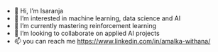 - 👋 Hi, I’m Isaranja
- 👀 I’m interested in machine learning, data science and AI
- 🌱 I’m currently mastering reinforcement learning
- 💞️ I’m looking to collaborate on applied AI projects
- 📫 you can reach me https://www.linkedin.com/in/amalka-withana/

<!---
isaranja/isaranja is a ✨ special ✨ repository because its `README.md` (this file) appears on your GitHub profile.
You can click the Preview link to take a look at your changes.
--->
